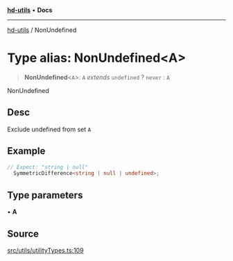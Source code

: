 [**hd-utils**](../README.md) • **Docs**

***

[hd-utils](../globals.md) / NonUndefined

# Type alias: NonUndefined\<A\>

> **NonUndefined**\<`A`\>: `A` *extends* `undefined` ? `never` : `A`

NonUndefined

## Desc

Exclude undefined from set `A`

## Example

```ts
// Expect: "string | null"
  SymmetricDifference<string | null | undefined>;
```

## Type parameters

• **A**

## Source

[src/utils/utilityTypes.ts:109](https://github.com/AhmadHddad/h-utils/blob/f7bb9ae71f981ffef49079271b9540862594b7e6/src/utils/utilityTypes.ts#L109)
